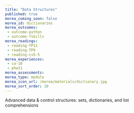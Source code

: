 ```yaml
---
title: "Data Structures"
published: true
morea_coming_soon: false
morea_id: dictionaries
morea_outcomes:
 - outcome-python
 - outcome-7skills
morea_readings:
 - reading-TP11
 - reading-TP9
 - reading-cs5-5
morea_experiences:
 - ca-10
 - phw11
morea_assessments:
morea_type: module
morea_icon_url: /morea/materials/dictionary.jpg
morea_sort_order: 10
---
```


Advanced data & control structures: sets, dictionaries, and list comprehensions